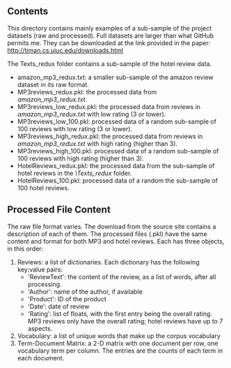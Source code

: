 ## Contents
This directory contains mainly examples of a sub-sample of the project datasets (raw and processed).
Full datasets are larger than what GitHub permits me. They can be downloaded at the link provided in the paper:
http://timan.cs.uiuc.edu/downloads.html

The Texts_redux folder contains a sub-sample of the hotel review data.

- amazon_mp3_redux.txt: a smaller sub-sample of the amazon review dataset in its raw format.
- MP3reviews_redux.pkl: the processed data from *amazon_mp3_redux.txt*.
- MP3reviews_low_redux.pkl: the processed data from reviews in *amazon_mp3_redux.txt* with low rating (3 or lower).
- MP3reviews_low_100.pkl: processed data of a random sub-sample of 100 reviews with low rating (3 or lower).
- MP3reviews_high_redux.pkl: the processed data from reviews in *amazon_mp3_redux.txt* with high rating (higher than 3).
- MP3reviews_high_100.pkl: processed data of a random sub-sample of 100 reviews with high rating (higher than 3).
- HotelReviews_redux.pkl: the processed data from the sub-sample of hotel reviews in the *\Texts_redux* folder.
- HotelReviews_100.pkl: processed data of a random the sub-sample of 100 hotel reviews.


## Processed File Content
The raw file format varies. The download from the source site contains a description of each of them.
The processed files (.pkl) have the same content and format for both MP3 and hotel reviews.
Each has three objects, in this order:

1. Reviews: a list of dictionaries. Each dictionary has the following key:value pairs:
   - 'ReviewText': the content of the review, as a list of words, after all processing.
   - 'Author': name of the author, if available
   - 'Product': ID of the product
   - 'Date': date of review
   - 'Rating': list of floats, with the first entry being the overall rating. MP3 reviews only have the overall rating; hotel reviews have up to 7 aspects.
2. Vocabulary: a list of unique words that make up the corpus vocabulary
3. Term-Document Matrix: a 2-D matrix with one document per row, one vocabulary term per column. The entries are the counts of each term in each document.
